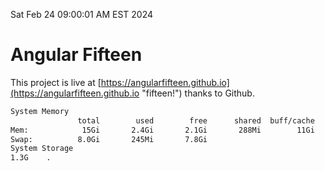 Sat Feb 24 09:00:01 AM EST 2024

# Angular Fifteen


This project is live at [https://angularfifteen.github.io](https://angularfifteen.github.io "fifteen!") thanks to Github.

```bash
System Memory
               total        used        free      shared  buff/cache   available
Mem:            15Gi       2.4Gi       2.1Gi       288Mi        11Gi        12Gi
Swap:          8.0Gi       245Mi       7.8Gi
System Storage
1.3G	.
